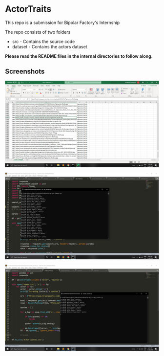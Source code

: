 # ActorTraits
This repo is a submission for Bipolar Factory's Internship

The repo consists of two folders

 - src - Contains the source code
 - dataset - Contains the actors dataset

**Please read the README files in the internal directories to follow along.**

## Screenshots
![Datset](https://github.com/k4rth33k/ActorTraits/blob/master/screenshots/Screenshot%20%28271%29.png?raw=true)

![Scraping 1](https://github.com/k4rth33k/ActorTraits/blob/master/screenshots/Screenshot%20%28276%29.png?raw=true)

![Scraping 2](https://github.com/k4rth33k/ActorTraits/blob/master/screenshots/Screenshot%20%28278%29.png?raw=true)
